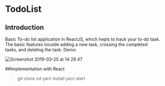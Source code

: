 # TodoList
## Introduction
Basic To-do list application in ReactJS, which hepls to track your to-do task. The basic features inculde adding a new task, crossing the completed tasks, and deleting the task. 
Demo: 

![Screenshot 2019-03-25 at 14 29 47](https://user-images.githubusercontent.com/39855605/54920398-d21f1e00-4f0b-11e9-8e3f-eff2849dd31c.png)

##Implementation with React
> git clone 
> cd 
> yarn install
> yarn start
